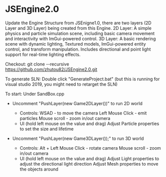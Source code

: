 # JSEngine2.0
Update the Engine Structure from JSEnigne1.0, there are two layers (2D Layer and 3D Layer) being created from this Engine.
2D Layer: A simple physics and particle simulation scene, including basic camera movement and interactivity with ImGui-powered control.
3D Layer: A basic rendering scene with dynamic lighting, Textured models, ImGui-powered entity control, and transform manipulation. Includes directional and point light support for real-time lighting effects.

Checkout:
git clone --recursive https://github.com/zhutou82/JSEngine2.0.git

To generate SLN:
Double click "GenerateProject.bat" (but this is running for visual studio 2019, you might need to retarget the SLN)

To start:
Under SandBox.cpp
- Uncomment "PushLayer(new Game2DLayer())" to run 2D world
  * Controls:
      WSAD - to move the camera
      Left Mouse Click - emit particles
      Mouse scroll - zoom in/out camera
  * UI (hold left mouse on the value and drag)
      Adjust Particle properties to set the size and lifetime
  

- Uncomment "PushLayer(new Game3DLayer());" to run 3D world
  * Controls:
	   Alt + Left Mouse Click - rotate camera
	   Mouse scroll - zoom in/out camera
  * UI (hold left mouse on the value and drag)
      Adjust Light properties to adjust the directional light direction
	  Adjust Mesh properties to move the objects around
